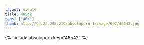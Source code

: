 ```yaml
--- 
layout: sieutv
title: 46542
tags: ["46k"]
thumb: http://94.23.248.219/absoluporn-1/image/002/46542.jpg
---
```

{% include absoluporn key="46542" %} 
